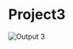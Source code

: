 # Project3
![Output 3](https://user-images.githubusercontent.com/68832175/220804587-65082725-88ce-4b9f-ab42-e0c8521ecabd.PNG)
